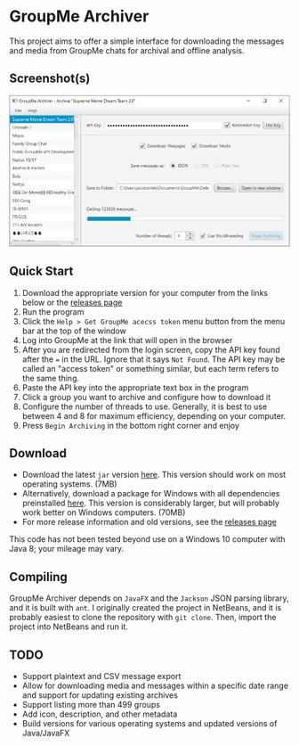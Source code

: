 # GroupMe Archiver

This project aims to offer a simple interface for downloading the messages and media from GroupMe chats for archival and offline analysis.


## Screenshot(s)

![Main Screenshot](https://github.com/jstrieb/GroupMe-Archiver/blob/master/doc/screenshots/main.png?raw=true)


## Quick Start

1. Download the appropriate version for your computer from the links below or the [releases page](https://github.com/jstrieb/GroupMe-Archiver/releases)
2. Run the program
3. Click the `Help > Get GroupMe acecss token` menu button from the menu bar at the top of the window
4. Log into GroupMe at the link that will open in the browser
5. After you are redirected from the login screen, copy the API key found after the `=` in the URL. Ignore that it says `Not Found`. The API key may be called an "access token" or something similar, but each term refers to the same thing.
6. Paste the API key into the appropriate text box in the program
7. Click a group you want to archive and configure how to download it
8. Configure the number of threads to use. Generally, it is best to use between 4 and 8 for maximum efficiency, depending on your computer.
9. Press `Begin Archiving` in the bottom right corner and enjoy


## Download

- Download the latest `jar` version [here](https://github.com/jstrieb/GroupMe-Archiver/releases/download/v1.0/GroupMeArchiver-v1.0-jar.zip). This version should work on most operating systems. (7MB)
- Alternatively, download a package for Windows with all dependencies preinstalled [here](https://github.com/jstrieb/GroupMe-Archiver/releases/download/v1.0/GroupMeArchiver-v1.0-windows.zip). This version is considerably larger, but will probably work better on Windows computers. (70MB)
- For more release information and old versions, see the [releases page](https://github.com/jstrieb/GroupMe-Archiver/releases)

This code has not been tested beyond use on a Windows 10 computer with Java 8; your mileage may vary.


## Compiling

GroupMe Archiver depends on `JavaFX` and the `Jackson` JSON parsing library, and it is built with `ant`. I originally created the project in NetBeans, and it is probably easiest to clone the repository with `git clone`. Then, import the project into NetBeans and run it.


## TODO

- Support plaintext and CSV message export
- Allow for downloading media and messages within a specific date range and support for updating existing archives
- Support listing more than 499 groups
- Add icon, description, and other metadata
- Build versions for various operating systems and updated versions of Java/JavaFX

